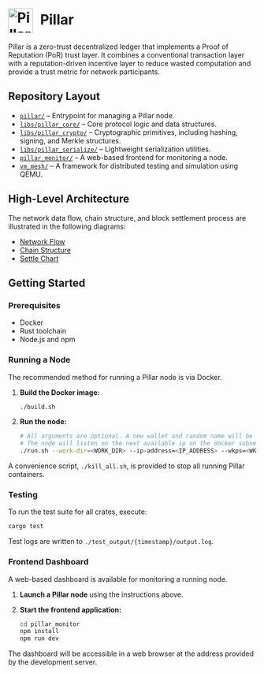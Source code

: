 # <img src="./figures/logo.svg" alt="Pillar Logo" width="50" style="vertical-align: middle; margin-right: 8px;" /> Pillar <!-- markdownlint-disable-line MD033 -->

Pillar is a zero-trust decentralized ledger that implements a Proof of Reputation (PoR) trust layer. It combines a conventional transaction layer with a reputation-driven incentive layer to reduce wasted computation and provide a trust metric for network participants.

## Repository Layout

- [`pillar/`](pillar/) – Entrypoint for managing a Pillar node.
- [`libs/pillar_core/`](libs/pillar_core/) – Core protocol logic and data structures.
- [`libs/pillar_crypto/`](libs/pillar_crypto/) – Cryptographic primitives, including hashing, signing, and Merkle structures.
- [`libs/pillar_serialize/`](libs/pillar_serialize/) – Lightweight serialization utilities.
- [`pillar_monitor/`](pillar_monitor/) – A web-based frontend for monitoring a node.
- [`vm_mesh/`](vm_mesh/) – A framework for distributed testing and simulation using QEMU.

## High-Level Architecture

The network data flow, chain structure, and block settlement process are illustrated in the following diagrams:

- [Network Flow](figures/net_flow.png)
- [Chain Structure](figures/structure.png)
- [Settle Chart](figures/settle_chart.png)

## Getting Started

### Prerequisites

- Docker
- Rust toolchain
- Node.js and npm

### Running a Node

The recommended method for running a Pillar node is via Docker.

1. **Build the Docker image:**

    ```bash
    ./build.sh
    ```

2. **Run the node:**

    ```bash
    # All arguments are optional. A new wallet and random name will be generated if not provided.
    # The node will listen on the next available ip on the docker subnet by default.
    ./run.sh --work-dir=<WORK_DIR> --ip-address=<IP_ADDRESS> --wkps=<WKP_SERVERS> --name=<NODE_NAME> --config=<CONFIG_FILE>
    ```

A convenience script, `./kill_all.sh`, is provided to stop all running Pillar containers.

### Testing

To run the test suite for all crates, execute:

```bash
cargo test
```

Test logs are written to `./test_output/{timestamp}/output.log`.

### Frontend Dashboard

A web-based dashboard is available for monitoring a running node.

1. **Launch a Pillar node** using the instructions above.

2. **Start the frontend application:**

    ```bash
    cd pillar_monitor
    npm install
    npm run dev
    ```

The dashboard will be accessible in a web browser at the address provided by the development server.
